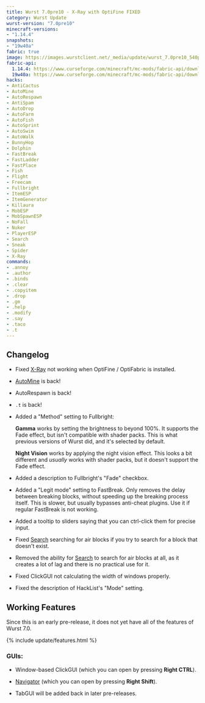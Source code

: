 ```yaml
---
title: Wurst 7.0pre10 - X-Ray with OptiFine FIXED
category: Wurst Update
wurst-version: "7.0pre10"
minecraft-versions:
- "1.14.4"
snapshots:
- "19w40a"
fabric: true
image: https://images.wurstclient.net/_media/update/wurst_7.0pre10_540p.webp
fabric-api:
  1.14.4: https://www.curseforge.com/minecraft/mc-mods/fabric-api/download/2791092
  19w40a: https://www.curseforge.com/minecraft/mc-mods/fabric-api/download/2800380
hacks:
- AntiCactus
- AutoMine
- AutoRespawn
- AntiSpam
- AutoDrop
- AutoFarm
- AutoFish
- AutoSprint
- AutoSwim
- AutoWalk
- BunnyHop
- Dolphin
- FastBreak
- FastLadder
- FastPlace
- Fish
- Flight
- Freecam
- Fullbright
- ItemESP
- ItemGenerator
- Killaura
- MobESP
- MobSpawnESP
- NoFall
- Nuker
- PlayerESP
- Search
- Sneak
- Spider
- X-Ray
commands:
- .annoy
- .author
- .binds
- .clear
- .copyitem
- .drop
- .gm
- .help
- .modify
- .say
- .taco
- .t
---
```

## Changelog

- Fixed [X-Ray](https://wurst.wiki/x-ray) not working when OptiFine / OptiFabric is installed.

- [AutoMine](https://wurst.wiki/automine) is back!

- AutoRespawn is back!

- `.t` is back!

- Added a "Method" setting to Fullbright:

  **Gamma** works by setting the brightness to beyond 100%. It supports the Fade effect, but isn't compatible with shader packs. This is what previous versions of Wurst did, and it's selected by default.

  **Night Vision** works by applying the night vision effect. This looks a bit different and _usually_ works with shader packs, but it doesn't support the Fade effect.

- Added a description to Fullbright's "Fade" checkbox.

- Added a "Legit mode" setting to FastBreak. Only removes the delay between breaking blocks, without speeding up the breaking process itself. This is slower, but usually bypasses anti-cheat plugins. Use it if regular FastBreak is not working.

- Added a tooltip to sliders saying that you can ctrl-click them for precise input.

- Fixed [Search](https://wurst.wiki/search) searching for air blocks if you try to search for a block that doesn't exist.

- Removed the ability for [Search](https://wurst.wiki/search) to search for air blocks at all, as it creates a lot of lag and there is no practical use for it.

- Fixed ClickGUI not calculating the width of windows properly.

- Fixed the description of HackList's "Mode" setting.

## Working Features

Since this is an early pre-release, it does not yet have all of the features of Wurst 7.0.

{% include update/features.html %}

### GUIs:

- Window-based ClickGUI (which you can open by pressing **Right CTRL**).

- [Navigator](https://wurst.wiki/navigator) (which you can open by pressing **Right Shift**).

- TabGUI will be added back in later pre-releases.
